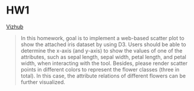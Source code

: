 # HW1
[Vizhub](https://vizhub.com/JasonYeong0821/57ce37bdcc4a4f6b883ffd93c9655b26 "link")

>In this homework, goal is to implement a web-based scatter plot to show the attached iris dataset by using D3. Users should be able to determine the x-axis (and y-axis) to show the values of one of the attributes, such as sepal length, sepal width, petal length, and petal width, when interacting with the tool. Besides, please render scatter points in different colors to represent the flower classes (three in total). In this case, the attribute relations of different flowers can be further visualized.